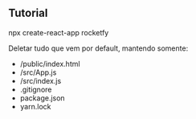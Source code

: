## Tutorial

npx create-react-app rocketfy

Deletar tudo que vem por default, mantendo somente:
- /public/index.html
- /src/App.js
- /src/index.js
- .gitignore
- package.json
- yarn.lock